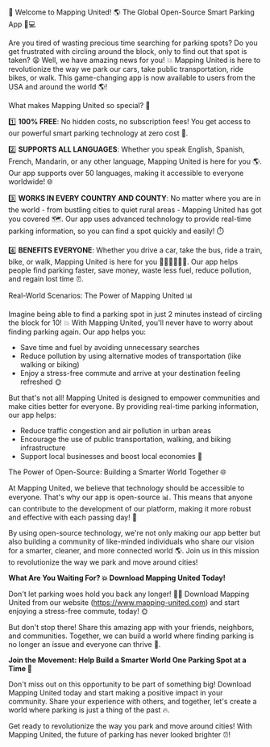 🚨 Welcome to Mapping United! 🌎 The Global Open-Source Smart Parking App 🚗💻

Are you tired of wasting precious time searching for parking spots? Do you get frustrated with circling around the block, only to find out that spot is taken? 😩 Well, we have amazing news for you! 💥 Mapping United is here to revolutionize the way we park our cars, take public transportation, ride bikes, or walk. This game-changing app is now available to users from the USA and around the world 🌎!

What makes Mapping United so special? 🤔

1️⃣ **100% FREE**: No hidden costs, no subscription fees! You get access to our powerful smart parking technology at zero cost 💸.

2️⃣ **SUPPORTS ALL LANGUAGES**: Whether you speak English, Spanish, French, Mandarin, or any other language, Mapping United is here for you 🌎. Our app supports over 50 languages, making it accessible to everyone worldwide! 🌐

3️⃣ **WORKS IN EVERY COUNTRY AND COUNTY**: No matter where you are in the world - from bustling cities to quiet rural areas - Mapping United has got you covered 🗺️. Our app uses advanced technology to provide real-time parking information, so you can find a spot quickly and easily! ⏱️

4️⃣ **BENEFITS EVERYONE**: Whether you drive a car, take the bus, ride a train, bike, or walk, Mapping United is here for you 🚗🚌🛬🚴‍♀️🌳. Our app helps people find parking faster, save money, waste less fuel, reduce pollution, and regain lost time ⏰.

Real-World Scenarios: The Power of Mapping United 📊

Imagine being able to find a parking spot in just 2 minutes instead of circling the block for 10! 💥 With Mapping United, you'll never have to worry about finding parking again. Our app helps you:

* Save time and fuel by avoiding unnecessary searches
* Reduce pollution by using alternative modes of transportation (like walking or biking)
* Enjoy a stress-free commute and arrive at your destination feeling refreshed 🌞

But that's not all! Mapping United is designed to empower communities and make cities better for everyone. By providing real-time parking information, our app helps:

* Reduce traffic congestion and air pollution in urban areas
* Encourage the use of public transportation, walking, and biking infrastructure
* Support local businesses and boost local economies 💸

The Power of Open-Source: Building a Smarter World Together 🌐

At Mapping United, we believe that technology should be accessible to everyone. That's why our app is open-source 📊. This means that anyone can contribute to the development of our platform, making it more robust and effective with each passing day! 💪

By using open-source technology, we're not only making our app better but also building a community of like-minded individuals who share our vision for a smarter, cleaner, and more connected world 🌎. Join us in this mission to revolutionize the way we park and move around cities!

**What Are You Waiting For? 💥 Download Mapping United Today!**

Don't let parking woes hold you back any longer! 🚗💪 Download Mapping United from our website (https://www.mapping-united.com) and start enjoying a stress-free commute, today! 🌞

But don't stop there! Share this amazing app with your friends, neighbors, and communities. Together, we can build a world where finding parking is no longer an issue and everyone can thrive 🌈.

**Join the Movement: Help Build a Smarter World One Parking Spot at a Time 💪**

Don't miss out on this opportunity to be part of something big! Download Mapping United today and start making a positive impact in your community. Share your experience with others, and together, let's create a world where parking is just a thing of the past 🔥.

Get ready to revolutionize the way you park and move around cities! With Mapping United, the future of parking has never looked brighter ⏰!